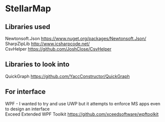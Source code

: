 # StellarMap

## Libraries used
Newtonsoft.Json https://www.nuget.org/packages/Newtonsoft.Json/<br/>
SharpZipLib http://www.icsharpcode.net/<br/>
CsvHelper https://github.com/JoshClose/CsvHelper<br/>

## Libraries to look into
QuickGraph https://github.com/YaccConstructor/QuickGraph<br/>

## For interface
WPF - I wanted to try and use UWP but it attempts to enforce MS apps even to design an interface<br/>
Exceed Extended WPF Toolkit https://github.com/xceedsoftware/wpftoolkit<br/>
